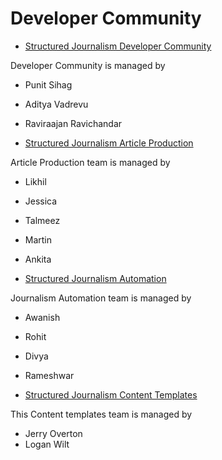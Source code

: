 # Developer Community

* [Structured Journalism Developer Community](https://github.dxc.com/AppliedAICoEGarages/structured-journalism-developer-community)

Developer Community is managed by
* Punit Sihag
* Aditya Vadrevu
* Raviraajan Ravichandar


* [Structured Journalism Article Production](https://github.dxc.com/AppliedAICoEGarages/structured-journalism-article-production)

Article Production team is managed by

* Likhil
* Jessica
* Talmeez
* Martin
* Ankita

* [Structured Journalism Automation](https://github.dxc.com/AppliedAICoEGarages/structured-journalism-automation)

Journalism Automation team is managed by

* Awanish
* Rohit
* Divya
* Rameshwar

* [Structured Journalism Content Templates](https://github.dxc.com/AppliedAICoEGarages/structured-journalism-content-templates)

This Content templates team is managed by 
* Jerry Overton
* Logan Wilt
